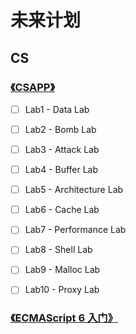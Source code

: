 # 未来计划


## CS


### [《CSAPP》](http://csapp.cs.cmu.edu/3e/students.html)

- [ ] Lab1 - Data Lab
- [ ] Lab2 - Bomb Lab
- [ ] Lab3 - Attack Lab
- [ ] Lab4 - Buffer Lab
- [ ] Lab5 - Architecture Lab
- [ ] Lab6 - Cache Lab
- [ ] Lab7 - Performance Lab
- [ ] Lab8 - Shell Lab
- [ ] Lab9 - Malloc Lab
- [ ] Lab10 - Proxy Lab



### [《ECMAScript 6 入门》](https://es6.ruanyifeng.com)
